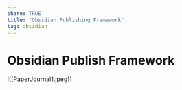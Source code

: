 ```yaml
---
share: TRUE
title: "Obsidian Publishing Framework"
tag: obsidian
---
```

# Obsidian Publish Framework

![[PaperJournal1.jpeg]]